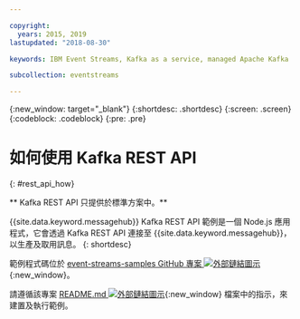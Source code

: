 ```yaml
---

copyright:
  years: 2015, 2019
lastupdated: "2018-08-30"

keywords: IBM Event Streams, Kafka as a service, managed Apache Kafka

subcollection: eventstreams

---
```


{:new_window: target="_blank"}
{:shortdesc: .shortdesc}
{:screen: .screen}
{:codeblock: .codeblock}
{:pre: .pre}

# 如何使用 Kafka REST API
{: #rest_api_how}

<!-- info moved to eventstreams025.md because of doc app changes -->
** Kafka REST API 只提供於標準方案中。**
<br/>

<!-- 21/06/18 - commenting out until content ready
## To do: examples
{: notoc}

## To do: supported parameters
{: notoc}

## How to use, download, and set up the Kafka REST API sample
{: #rest_sample notoc}
-->

{{site.data.keyword.messagehub}} Kafka REST API 範例是一個 Node.js 應用程式，它會透過 Kafka REST API 連接至 {{site.data.keyword.messagehub}}，以生產及取用訊息。
{: shortdesc}

範例程式碼位於 [event-streams-samples GitHub 專案 ![外部鏈結圖示](../../icons/launch-glyph.svg "外部鏈結圖示")](https://github.com/ibm-messaging/event-streams-samples/tree/master/kafka-nodejs-console-sample){:new_window}。

請遵循該專案 [README.md ![外部鏈結圖示](../../icons/launch-glyph.svg "外部鏈結圖示")](https://github.com/ibm-messaging/event-streams-samples/tree/master/kafka-nodejs-console-sample){:new_window} 檔案中的指示，來建置及執行範例。

<!-- 
Comment from Andrew
New topic.

    Instructions for getting started, with links for more info
    Simple send and receive URLs with example output
    We need detail about the supported parameters
-->

